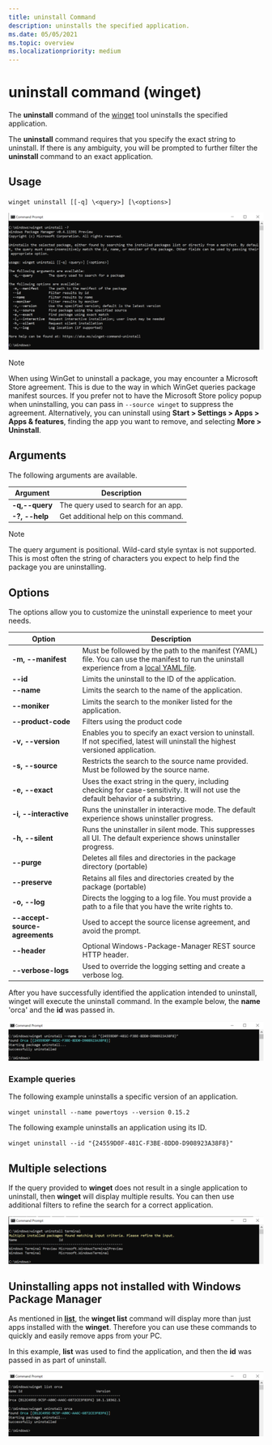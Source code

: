 ```yaml
---
title: uninstall Command
description: uninstalls the specified application.
ms.date: 05/05/2021
ms.topic: overview
ms.localizationpriority: medium
---
```


# uninstall command (winget)

The **uninstall** command of the [winget](index.md) tool uninstalls the specified application.

The **uninstall** command requires that you specify the exact string to uninstall. If there is any ambiguity, you will be prompted to further filter the **uninstall** command to an exact application.

## Usage

`winget uninstall [[-q] \<query>] [\<options>]`

![Image of uninstall command usage](./images/uninstall.png)

> [!NOTE]
> When using WinGet to uninstall a package, you may encounter a Microsoft Store agreement. This is due to the way in which WinGet queries package manifest sources. If you prefer not to have the Microsoft Store policy popup when uninstalling, you can pass in `--source winget` to suppress the agreement. Alternatively, you can uninstall using **Start  > Settings  > Apps > Apps & features**, finding the app you want to remove, and selecting **More  > Uninstall**.

## Arguments

The following arguments are available.

| Argument      | Description |
|-------------|-------------|  
| **-q,--query**  |  The query used to search for an app. |
| **-?, --help** |  Get additional help on this command. |

> [!NOTE]
> The query argument is positional. Wild-card style syntax is not supported. This is most often the string of characters you expect to help find the package you are uninstalling.

## Options

The options allow you to customize the uninstall experience to meet your needs.

| Option      | Description |
|-------------|-------------|  
| **-m, --manifest** |   Must be followed by the path to the manifest (YAML) file. You can use the manifest to run the uninstall experience from a [local YAML file](install.md#local-install). |
| **--id**    |  Limits the uninstall to the ID of the application.   |  
| **--name**   |  Limits the search to the name of the application. |  
| **--moniker**   | Limits the search to the moniker listed for the application. |  
| **--product-code** | Filters using the product code |
| **-v, --version**  |  Enables you to specify an exact version to uninstall. If not specified, latest will uninstall the highest versioned application. |  
| **-s, --source**   |  Restricts the search to the source name provided. Must be followed by the source name. |  
| **-e, --exact**   |   Uses the exact string in the query, including checking for case-sensitivity. It will not use the default behavior of a substring. |  
| **-i, --interactive** |  Runs the uninstaller in interactive mode. The default experience shows uninstaller progress. |  
| **-h, --silent** |  Runs the uninstaller in silent mode. This suppresses all UI. The default experience shows uninstaller progress. |  
| **--purge** | Deletes all files and directories in the package directory (portable) |
| **--preserve** | Retains all files and directories created by the package (portable) |
| **-o, --log**  |  Directs the logging to a log file. You must provide a path to a file that you have the write rights to. |
| **--accept-source-agreements** | Used to accept the source license agreement, and avoid the prompt. |
| **--header** | Optional Windows-Package-Manager REST source HTTP header. |
| **--verbose-logs** | Used to override the logging setting and create a verbose log. |

After you have successfully identified the application intended to uninstall, winget will execute the uninstall command. In the example below, the **name** 'orca' and the **id** was passed in.

![Image of uninstall command example](./images/uninstall-execute.png)

### Example queries

The following example uninstalls a specific version of an application.

```CMD
winget uninstall --name powertoys --version 0.15.2
```

The following example uninstalls an application using its ID.

```CMD
winget uninstall --id "{24559D0F-481C-F3BE-8DD0-D908923A38F8}"
```

## Multiple selections

If the query provided to **winget** does not result in a single application to uninstall, then **winget** will display multiple results. You can then use additional filters to refine the search for a correct application.

![Image of uninstall command multiple selections](./images/uninstall-multiple.png)

## Uninstalling apps not installed with Windows Package Manager

As mentioned in [**list**](.\list.md), the **winget list** command will display more than just apps installed with the **winget**. Therefore you can use these commands to quickly and easily remove apps from your PC.

In this example, **list** was used to find the application, and then the **id** was passed in as part of uninstall.

![Image of uninstall command for apps not installed with Package Manager](./images/uninstall-with-list.png)
